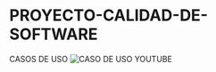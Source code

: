 # PROYECTO-CALIDAD-DE-SOFTWARE
CASOS DE USO
![CASO DE USO YOUTUBE](https://user-images.githubusercontent.com/83052772/137076841-9b93e329-85a1-434a-b735-7dc7ab23f21c.png)


